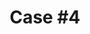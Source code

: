---
title: "Case #4"
description: ""
featured: false

hero-image: #/assets/images/
hero-caption: ""
summary-problem: "Add multiple heathbars to the HUD in the least obtrusive way possible"
summary-solution: "Segmented icons doubling as health bars; dynamic opacity of health bars"
summary-outcome: ""
---